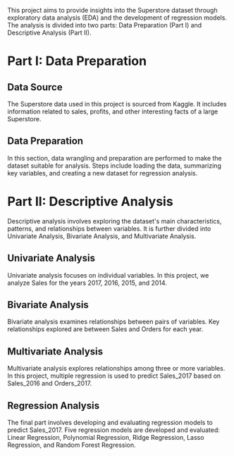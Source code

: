 This project aims to provide insights into the Superstore dataset through exploratory data analysis (EDA) and the development of regression models. The analysis is divided into two parts: Data Preparation (Part I) and Descriptive Analysis (Part II).

# Part I: Data Preparation

## Data Source
The Superstore data used in this project is sourced from Kaggle. It includes information related to sales, profits, and other interesting facts of a large Superstore.

## Data Preparation
In this section, data wrangling and preparation are performed to make the dataset suitable for analysis. Steps include loading the data, summarizing key variables, and creating a new dataset for regression analysis.

# Part II: Descriptive Analysis

Descriptive analysis involves exploring the dataset's main characteristics, patterns, and relationships between variables. It is further divided into Univariate Analysis, Bivariate Analysis, and Multivariate Analysis.

## Univariate Analysis
Univariate analysis focuses on individual variables. In this project, we analyze Sales for the years 2017, 2016, 2015, and 2014.

## Bivariate Analysis
Bivariate analysis examines relationships between pairs of variables. Key relationships explored are between Sales and Orders for each year.

## Multivariate Analysis
Multivariate analysis explores relationships among three or more variables. In this project, multiple regression is used to predict Sales_2017 based on Sales_2016 and Orders_2017.

## Regression Analysis

The final part involves developing and evaluating regression models to predict Sales_2017. Five regression models are developed and evaluated: Linear Regression, Polynomial Regression, Ridge Regression, Lasso Regression, and Random Forest Regression.
